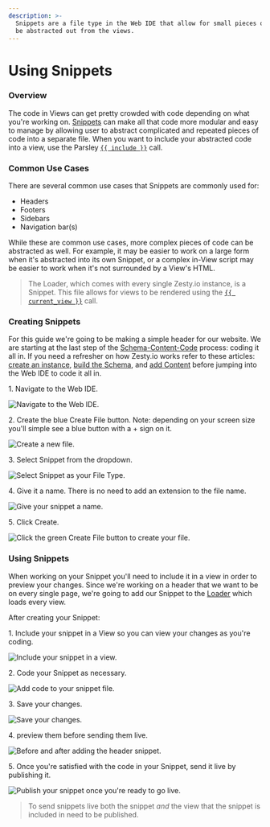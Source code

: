 ```yaml
---
description: >-
  Snippets are a file type in the Web IDE that allow for small pieces of code to
  be abstracted out from the views.
---
```


# Using Snippets

### &#x20;Overview&#x20;

The code in Views can get pretty crowded with code depending on what you're working on. [Snippets](https://zesty.org/glossary#snippet) can make all that code more modular and easy to manage by allowing user to abstract complicated and repeated pieces of code into a separate file. When you want to include your abstracted code into a view, use the Parsley [`{{ include }}`](https://zesty.org/services/web-engine/introduction-to-parsley/include) call.&#x20;

### Common Use Cases&#x20;

There are several common use cases that Snippets are commonly used for:&#x20;

* Headers&#x20;
* Footers&#x20;
* Sidebars&#x20;
* Navigation bar(s)&#x20;

While these are common use cases, more complex pieces of code can be abstracted as well. For example, it may be easier to work on a large form when it's abstracted into its own Snippet, or a complex in-View script may be easier to work when it's not surrounded by a View's HTML.&#x20;

> The Loader, which comes with every single Zesty.io instance, is a Snippet. This file allows for views to be rendered using the [`{{ current_view }}`](https://zesty.org/services/web-engine/introduction-to-parsley/parsley-index#current\_view) call.&#x20;

### Creating Snippets&#x20;

For this guide we're going to be making a simple header for our website. We are starting at the last step of the [Schema-Content-Code](https://zesty.org/guides/the-connection-between-schema-content-and-code) process: coding it all in. If you need a refresher on how Zesty.io works refer to these articles: [create an instance](https://zesty.org/guides/how-to-create-a-new-instance), [build the Schema](https://zesty.org/guides/building-the-schema-and-selecting-fields), and [add Content](https://zesty.org/services/manager-ui/content/adding-and-managing-content) before jumping into the Web IDE to code it all in.&#x20;

1\. Navigate to the Web IDE.

![Navigate to the Web IDE.](../../../.gitbook/assets/01-create-snippet-navigate-to-ide.png)

2\. Create the blue Create File button. Note: depending on your screen size you'll simple see a blue button with a + sign on it.

![Create a new file.](../../../.gitbook/assets/02-create-snippet-blue-create-file-button.png)

3\. Select Snippet from the dropdown.

![Select Snippet as your File Type.](../../../.gitbook/assets/03-create-snippet-select-snippet-from-dropdown.png)

4\. Give it a name. There is no need to add an extension to the file name.&#x20;

![Give your snippet a name.](../../../.gitbook/assets/04-create-snippet-name-it.png)

5\. Click Create.

![Click the green Create File button to create your file.](../../../.gitbook/assets/05-create-snippet-click-create-file.png)

### Using Snippets

When working on your Snippet you'll need to include it in a view in order to preview your changes. Since we're working on a header that we want to be on every single page, we're going to add our Snippet to the [Loader](https://zesty.org/services/manager-ui/editor/outputting-content#loader) which loads every view.

After creating your Snippet:&#x20;

1\. Include your snippet in a View so you can view your changes as you're coding.

![Include your snippet in a view.](../../../.gitbook/assets/01-use-snip-include-in-view.png)

2\. Code your Snippet as necessary.

![Add code to your snippet file.](../../../.gitbook/assets/02-use-snip-code-snippet-as-necessary.png)

3\. Save your changes.&#x20;

![Save your changes.](../../../.gitbook/assets/03-use-snip-save-changes.png)

4\. preview them before sending them live.

![Before and after adding the header snippet.](../../../.gitbook/assets/snippets-before-and-after.png)

5\. Once you're satisfied with the code in your Snippet, send it live by publishing it.

![Publish your snippet once you're ready to go live.](../../../.gitbook/assets/05-use-snip-send-live.png)

> To send snippets live both the snippet _and_ the view that the snippet is included in need to be published.
